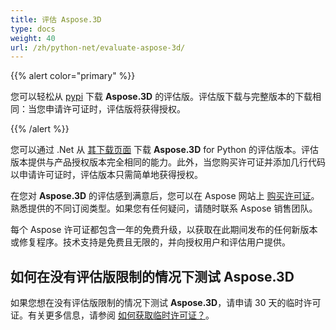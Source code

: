 ```yaml
---
title: 评估 Aspose.3D
type: docs
weight: 40
url: /zh/python-net/evaluate-aspose-3d/
---
```


{{% alert color="primary" %}}

您可以轻松从 [pypi](https://pypi.org/project/aspose-3d/) 下载 **Aspose.3D** 的评估版。评估版下载与完整版本的下载相同：当您申请许可证时，评估版将获得授权。

{{% /alert %}}

您可以通过 .Net 从 [其下载页面](https://repository.aspose.com/webapp/#/artifacts/browse/tree/General/repo/com/aspose/aspose-3d) 下载 **Aspose.3D** for Python 的评估版本。评估版本提供与产品授权版本完全相同的能力。此外，当您购买许可证并添加几行代码以申请许可证时，评估版本只需简单地获得授权。

在您对 **Aspose.3D** 的评估感到满意后，您可以在 Aspose 网站上 [购买许可证](https://purchase.aspose.com)。熟悉提供的不同订阅类型。如果您有任何疑问，请随时联系 Aspose 销售团队。

每个 Aspose 许可证都包含一年的免费升级，以获取在此期间发布的任何新版本或修复程序。技术支持是免费且无限的，并向授权用户和评估用户提供。

## **如何在没有评估版限制的情况下测试 Aspose.3D**

如果您想在没有评估版限制的情况下测试 **Aspose.3D**，请申请 30 天的临时许可证。有关更多信息，请参阅 [如何获取临时许可证？](https://purchase.aspose.com/temporary-license)。
